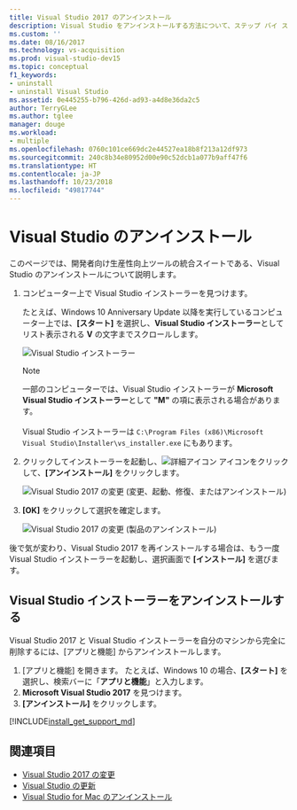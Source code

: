```yaml
---
title: Visual Studio 2017 のアンインストール
description: Visual Studio をアンインストールする方法について、ステップ バイ ステップで説明します。
ms.custom: ''
ms.date: 08/16/2017
ms.technology: vs-acquisition
ms.prod: visual-studio-dev15
ms.topic: conceptual
f1_keywords:
- uninstall
- uninstall Visual Studio
ms.assetid: 0e445255-b796-426d-ad93-a4d8e36da2c5
author: TerryGLee
ms.author: tglee
manager: douge
ms.workload:
- multiple
ms.openlocfilehash: 0760c101ce669dc2e44527ea18b8f213a12df973
ms.sourcegitcommit: 240c8b34e80952d00e90c52dcb1a077b9aff47f6
ms.translationtype: HT
ms.contentlocale: ja-JP
ms.lasthandoff: 10/23/2018
ms.locfileid: "49817744"
---
```

# <a name="uninstall-visual-studio"></a>Visual Studio のアンインストール

このページでは、開発者向け生産性向上ツールの統合スイートである、Visual Studio のアンインストールについて説明します。

1. コンピューター上で Visual Studio インストーラーを見つけます。

     たとえば、Windows 10 Anniversary Update 以降を実行しているコンピューター上では、**[スタート]** を選択し、**Visual Studio インストーラー**としてリスト表示される **V** の文字までスクロールします。

     ![Visual Studio インストーラー](media/vs2017-locate-the-visual-studio-installer.PNG "Microsoft Visual Studio インストーラーの検索")

   > [!NOTE]
   >   一部のコンピューターでは、Visual Studio インストーラーが **Microsoft Visual Studio インストーラー**として **"M"** の項に表示される場合があります。<br/><br/> Visual Studio インストーラーは `C:\Program Files (x86)\Microsoft Visual Studio\Installer\vs_installer.exe` にもあります。

2. クリックしてインストーラーを起動し、![詳細アイコン](media/vs2017uninstall-UninstallIcon.png "オプション アイコンを選択") アイコンをクリックして、**[アンインストール]** をクリックします。

     ![Visual Studio 2017 の変更 (変更、起動、修復、またはアンインストール)](media/vs2017-uninstall.PNG "Visual Studio 2017 の修復またはアンインストール")

3. **[OK]** をクリックして選択を確定します。

     ![Visual Studio 2017 の変更 (製品のアンインストール)](media/vs2017-uninstall-confirm.PNG "Visual Studio 2017 のアンインストールを確定")

後で気が変わり、Visual Studio 2017 を再インストールする場合は、もう一度 Visual Studio インストーラーを起動し、選択画面で **[インストール]** を選びます。

## <a name="uninstall-visual-studio-installer"></a>Visual Studio インストーラーをアンインストールする

Visual Studio 2017 と Visual Studio インストーラーを自分のマシンから完全に削除するには、[アプリと機能] からアンインストールします。

1. [アプリと機能] を開きます。 たとえば、Windows 10 の場合、**[スタート]** を選択し、検索バーに「**アプリと機能**」と入力します。
2. **Microsoft Visual Studio 2017** を見つけます。
3. **[アンインストール]** をクリックします。

[!INCLUDE[install_get_support_md](includes/install_get_support_md.md)]

## <a name="see-also"></a>関連項目

* [Visual Studio 2017 の変更](modify-visual-studio.md)
* [Visual Studio の更新](update-visual-studio.md)
* [Visual Studio for Mac のアンインストール](/visualstudio/mac/uninstall)
